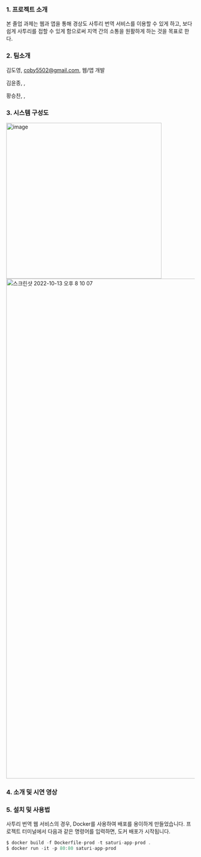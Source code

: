 ### 1. 프로젝트 소개

본 졸업 과제는 웹과 앱을 통해 경상도 사투리 번역 서비스를 이용할 수 있게 하고, 보다 쉽게 사투리를 접할 수 있게 함으로써 지역 간의 소통을 원활하게 하는 것을 목표로 한다.

### 2. 팀소개

김도영, coby5502@gmail.com, 웹/앱 개발

김윤종, , 

황승찬, , 

### 3. 시스템 구성도

<img width="415" alt="image" src="https://user-images.githubusercontent.com/57849386/195581140-e749c701-672e-4e0e-82f4-f2aeb56f8adb.png">

<img width="1332" alt="스크린샷 2022-10-13 오후 8 10 07" src="https://user-images.githubusercontent.com/57849386/195581455-0e8a2d4f-a022-463c-af43-facaaebd72a6.png">

### 4. 소개 및 시연 영상


### 5. 설치 및 사용법

사투리 번역 웹 서비스의 경우, Docker를 사용하여 배포를 용이하게 만들었습니다.
프로젝트 터미널에서 다음과 같은 명령어를 입력하면, 도커 배포가 시작됩니다.

``` javascript
$ docker build -f Dockerfile-prod -t saturi-app-prod .
$ docker run -it -p 80:80 saturi-app-prod
```


